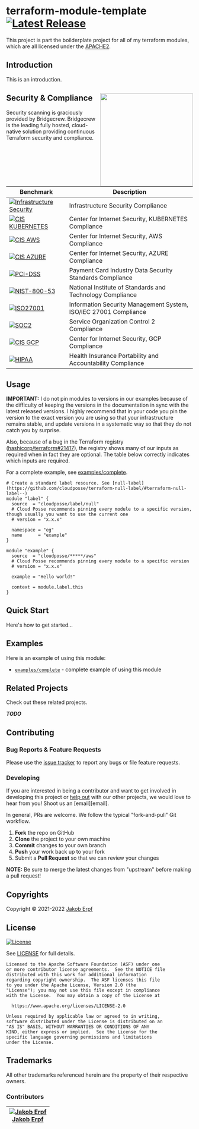 
<!-- markdownlint-disable -->
# terraform-module-template [![Latest Release](https://img.shields.io/github/release/jakoberpf/terraform-module-template.svg)](https://github.com/jakoberpf/terraform-module-template/releases/latest)
<!-- markdownlint-restore -->

This project is part the boilderplate project for all of my terraform modules, which are all licensed under the [APACHE2](LICENSE).

## Introduction

This is an introduction.

## Security & Compliance [<img src="https://cloudposse.com/wp-content/uploads/2020/11/bridgecrew.svg" width="250" align="right" />](https://bridgecrew.io/)

Security scanning is graciously provided by Bridgecrew. Bridgecrew is the leading fully hosted, cloud-native solution providing continuous Terraform security and compliance.

| Benchmark | Description |
|--------|---------------|
| [![Infrastructure Security](https://www.bridgecrew.cloud/badges/github/jakoberpf/terraform-module-template/general)](https://www.bridgecrew.cloud/link/badge?vcs=github&fullRepo=jakoberpf%2Fterraform-module-template&benchmark=INFRASTRUCTURE+SECURITY) | Infrastructure Security Compliance |
| [![CIS KUBERNETES](https://www.bridgecrew.cloud/badges/github/jakoberpf/terraform-module-template/cis_kubernetes)](https://www.bridgecrew.cloud/link/badge?vcs=github&fullRepo=jakoberpf%2Fterraform-module-template&benchmark=CIS+KUBERNETES+V1.5) | Center for Internet Security, KUBERNETES Compliance |
| [![CIS AWS](https://www.bridgecrew.cloud/badges/github/jakoberpf/terraform-module-template/cis_aws)](https://www.bridgecrew.cloud/link/badge?vcs=github&fullRepo=jakoberpf%2Fterraform-module-template&benchmark=CIS+AWS+V1.2) | Center for Internet Security, AWS Compliance |
| [![CIS AZURE](https://www.bridgecrew.cloud/badges/github/jakoberpf/terraform-module-template/cis_azure)](https://www.bridgecrew.cloud/link/badge?vcs=github&fullRepo=jakoberpf%2Fterraform-module-template&benchmark=CIS+AZURE+V1.1) | Center for Internet Security, AZURE Compliance |
| [![PCI-DSS](https://www.bridgecrew.cloud/badges/github/jakoberpf/terraform-module-template/pci)](https://www.bridgecrew.cloud/link/badge?vcs=github&fullRepo=jakoberpf%2Fterraform-module-template&benchmark=PCI-DSS+V3.2) | Payment Card Industry Data Security Standards Compliance |
| [![NIST-800-53](https://www.bridgecrew.cloud/badges/github/jakoberpf/terraform-module-template/nist)](https://www.bridgecrew.cloud/link/badge?vcs=github&fullRepo=jakoberpf%2Fterraform-module-template&benchmark=NIST-800-53) | National Institute of Standards and Technology Compliance |
| [![ISO27001](https://www.bridgecrew.cloud/badges/github/jakoberpf/terraform-module-template/iso)](https://www.bridgecrew.cloud/link/badge?vcs=github&fullRepo=jakoberpf%2Fterraform-module-template&benchmark=ISO27001) | Information Security Management System, ISO/IEC 27001 Compliance |
| [![SOC2](https://www.bridgecrew.cloud/badges/github/jakoberpf/terraform-module-template/soc2)](https://www.bridgecrew.cloud/link/badge?vcs=github&fullRepo=jakoberpf%2Fterraform-module-template&benchmark=SOC2)| Service Organization Control 2 Compliance |
| [![CIS GCP](https://www.bridgecrew.cloud/badges/github/jakoberpf/terraform-module-template/cis_gcp)](https://www.bridgecrew.cloud/link/badge?vcs=github&fullRepo=jakoberpf%2Fterraform-module-template&benchmark=CIS+GCP+V1.1) | Center for Internet Security, GCP Compliance |
| [![HIPAA](https://www.bridgecrew.cloud/badges/github/jakoberpf/terraform-module-template/hipaa)](https://www.bridgecrew.cloud/link/badge?vcs=github&fullRepo=jakoberpf%2Fterraform-module-template&benchmark=HIPAA) | Health Insurance Portability and Accountability Compliance |

## Usage

**IMPORTANT:** I do not pin modules to versions in our examples because of the
difficulty of keeping the versions in the documentation in sync with the latest released versions.
I highly recommend that in your code you pin the version to the exact version you are
using so that your infrastructure remains stable, and update versions in a
systematic way so that they do not catch you by surprise.

Also, because of a bug in the Terraform registry ([hashicorp/terraform#21417](https://github.com/hashicorp/terraform/issues/21417)),
the registry shows many of our inputs as required when in fact they are optional.
The table below correctly indicates which inputs are required.

For a complete example, see [examples/complete](examples/complete).

```hcl
# Create a standard label resource. See [null-label](https://github.com/cloudposse/terraform-null-label/#terraform-null-label--)
module "label" {
  source  = "cloudposse/label/null"
  # Cloud Posse recommends pinning every module to a specific version, though usually you want to use the current one
  # version = "x.x.x"

  namespace = "eg"
  name      = "example"
}

module "example" {
  source  = "cloudposse/*****/aws"
  # Cloud Posse recommends pinning every module to a specific version
  # version = "x.x.x"

  example = "Hello world!"

  context = module.label.this
}
```

## Quick Start

Here's how to get started...

## Examples

Here is an example of using this module:

- [`examples/complete`](https://github.com/cloudposse/terraform-example-module/) - complete example of using this module

## Related Projects

Check out these related projects.

***TODO***

## Contributing

### Bug Reports & Feature Requests

Please use the [issue tracker](https://github.com/jakoberpf/terraform-module-template/issues) to report any bugs or file feature requests.

### Developing

If you are interested in being a contributor and want to get involved in developing this project or [help out](https://cpco.io/help-out) with our other projects, we would love to hear from you! Shoot us an [email][email].

In general, PRs are welcome. We follow the typical "fork-and-pull" Git workflow.

 1. **Fork** the repo on GitHub
 2. **Clone** the project to your own machine
 3. **Commit** changes to your own branch
 4. **Push** your work back up to your fork
 5. Submit a **Pull Request** so that we can review your changes

**NOTE:** Be sure to merge the latest changes from "upstream" before making a pull request!

## Copyrights

Copyright © 2021-2022 [Jakob Erpf](https://jakob.erpf.de)

## License

[![License](https://img.shields.io/badge/License-Apache%202.0-blue.svg)](https://opensource.org/licenses/Apache-2.0)

See [LICENSE](LICENSE) for full details.

```text
Licensed to the Apache Software Foundation (ASF) under one
or more contributor license agreements.  See the NOTICE file
distributed with this work for additional information
regarding copyright ownership.  The ASF licenses this file
to you under the Apache License, Version 2.0 (the
"License"); you may not use this file except in compliance
with the License.  You may obtain a copy of the License at

  https://www.apache.org/licenses/LICENSE-2.0

Unless required by applicable law or agreed to in writing,
software distributed under the License is distributed on an
"AS IS" BASIS, WITHOUT WARRANTIES OR CONDITIONS OF ANY
KIND, either express or implied.  See the License for the
specific language governing permissions and limitations
under the License.
```

## Trademarks

All other trademarks referenced herein are the property of their respective owners.

### Contributors

<!-- markdownlint-disable -->
|  [![Jakob Erpf][jakoberpf_avatar]][jakoberpf_homepage]<br/>[Jakob Erpf][jakoberpf_homepage] |
|---|
<!-- markdownlint-restore -->

  [jakoberpf_homepage]: https://github.com/jakoberpf
  [jakoberpf_avatar]: https://img.cloudposse.com/150x150/https://github.com/jakoberpf.png
